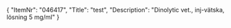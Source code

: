 {
  "ItemNr": "046417",
  "Title": "test",
  "Description": "Dinolytic vet., inj-vätska, lösning 5 mg/ml"
}